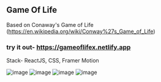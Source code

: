 ## Game Of Life

Based on Conaway's Game of Life (https://en.wikipedia.org/wiki/Conway%27s_Game_of_Life)

### try it out- https://gameoflifex.netlify.app

Stack- ReactJS, CSS, Framer Motion

![image](https://user-images.githubusercontent.com/64399367/195826978-cff46dd5-a636-4dc9-a540-1fe87a18774d.png)
![image](https://user-images.githubusercontent.com/64399367/195827037-3fdae9da-18f8-415b-a6ac-6a5c6bc181be.png)
![image](https://user-images.githubusercontent.com/64399367/195828100-036d8ca6-2181-4fe8-be17-0f7cc8b5bec1.png)
![image](https://user-images.githubusercontent.com/64399367/195828129-c7195547-1d9c-404d-a5b5-8f222d197377.png)

